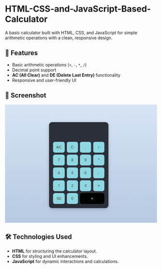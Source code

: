 # HTML-CSS-and-JavaScript-Based-Calculator
A basic calculator built with HTML, CSS, and JavaScript for simple arithmetic operations with a clean, responsive design.
## 🚀 Features
- Basic arithmetic operations (`+`, `-`, `*`, `/`)
- Decimal point support
- **AC (All Clear)** and **DE (Delete Last Entry)** functionality
- Responsive and user-friendly UI

## 📸 Screenshot
![Calculator Screenshot](images/Screenshot.png)

## 🛠️ Technologies Used
- **HTML** for structuring the calculator layout.
- **CSS** for styling and UI enhancements.
- **JavaScript** for dynamic interactions and calculations.
